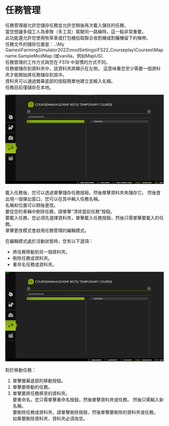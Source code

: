 # 任務管理  
任務管理器允許您儲存任務並允許您稍後再次載入儲存的任務。   
當您想讓多個工人為車隊（多工具）駕駛同一路線時，這一點非常重要。   
此功能還允許您使用牧草車或打包機拾取聯合收割機或割曬機留下的條帶。   
任務文件的儲存位置是：..\My Games\FarmingSimulator2022\modSettings\FS22_Courseplay\Courses\Mapname.SampleModMap (或vanilla，例如MapUS).  
任務管理的工作方式與您在 FS19 中習慣的方式不同。   
任務被儲存到資料夾中，該資料夾將顯示在左側。 這意味著您至少需要一個資料夾才能開始將任務儲存到其中。  
資料夾可以通過螢幕底部的按鈕簡單地建立並輸入名稱。  
任務目前僅儲存在本地。  


![Image](../assets/images/managerbasehelp_0_0_765_430.png)

  
載入任務後，您可以透過單擊儲存任務按鈕，然後單擊資料夾來儲存它。  然後會出現一個彈出窗口，您可以在其中輸入任務名稱。   
名稱和位置可以稍後更改。   
要從您的車輛中刪除任務，請單擊“清除當前任務”按鈕。  
要載入任務，您必須先選擇資料夾，單擊載入任務按鈕，然後只需單擊要載入的任務。   
單擊更改模式會啟用任務管理的編輯模式。   


  
在編輯模式處於活動狀態時，您有以下選項：  
- 將任務移動到另一個資料夾。  
- 刪除任務或資料夾。   
- 重命名任務或資料夾。   


![Image](../assets/images/manageredithelp_0_0_765_430.png)

  
對於移動任務：   
  1) 單擊螢幕底部的移動按鈕。   
  2) 單擊要移動的任務。   
  3) 單擊要將任務移至的資料夾。   
要重命名，您只需單擊重命名按鈕，然後單擊資料夾或任務。 然後只需輸入新名稱。   
要刪除任務或資料夾，請單擊刪除按鈕，然後單擊要刪除的資料夾或任務。   
如果要刪除資料夾，資料夾必須為空。   


